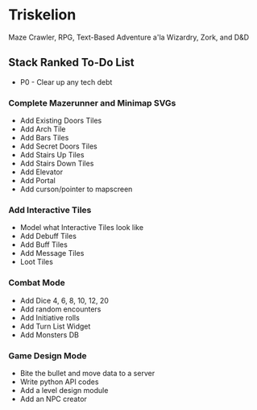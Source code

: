# Triskelion
Maze Crawler, RPG, Text-Based Adventure a'la Wizardry, Zork, and D&amp;D

## Stack Ranked To-Do List

* P0 - Clear up any tech debt

### Complete Mazerunner and Minimap SVGs
* Add Existing Doors Tiles 
* Add Arch Tile
* Add Bars Tiles
* Add Secret Doors Tiles
* Add Stairs Up Tiles
* Add Stairs Down Tiles
* Add Elevator
* Add Portal
* Add curson/pointer to mapscreen

### Add Interactive Tiles
* Model what Interactive Tiles look like
* Add Debuff Tiles
* Add Buff Tiles
* Add Message Tiles
* Loot Tiles

### Combat Mode
* Add Dice 4, 6, 8, 10, 12, 20
* Add random encounters
* Add Initiative rolls
* Add Turn List Widget
* Add Monsters DB

### Game Design Mode
* Bite the bullet and move data to a server
* Write python API codes
* Add a level design module
* Add an NPC creator